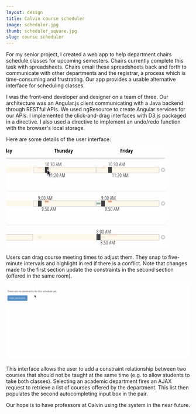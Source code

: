```yaml
---
layout: design
title: Calvin course scheduler
image: scheduler.jpg
thumb: scheduler_square.jpg
slug: course scheduler
---
```

For my senior project, I created a web app to help department chairs schedule classes for upcoming semesters. Chairs currently complete this task with spreadsheets. Chairs email these spreadsheets back and forth to communicate with other departments and the registrar, a process which is time-consuming and frustrating. Our app provides a usable alternative interface for scheduling classes.

I was the front-end developer and designer on a team of three. Our architecture was an Angular.js client communicating with a Java backend through RESTful APIs. We used ngResource to create Angular services for our APIs. I implemented the click-and-drag interfaces with D3.js packaged in a directive. I also used a directive to implement an undo/redo function with the browser's local storage.

Here are some details of the user interface:

![Manipulating meeting times](/images/meeting_edit.gif)

Users can drag course meeting times to adjust them. They snap to five-minute intervals and highlight in red if there is a conflict. Note that changes made to the first section update the constraints in the second section (offered in the same room).

![Adding a constraint](/images/constraint.gif)

This interface allows the user to add a constraint relationship between two courses that should not be taught at the same time (e.g. to allow students to take both classes). Selecting an academic department fires an AJAX request to retrieve a list of courses offered by the department. This list then populates the second autocompleting input box in the pair.

Our hope is to have professors at Calvin using the system in the near future.
